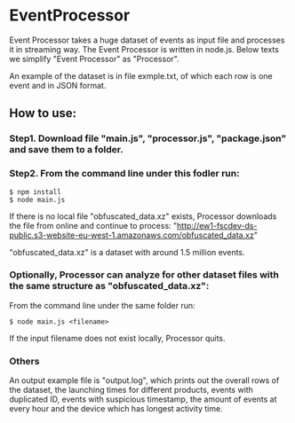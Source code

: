 # EventProcessor
Event Processor takes a huge dataset of events as input file and processes it in streaming way. The Event Processor is written in node.js. Below texts we simplify "Event Processor" as "Processor".

An example of the dataset is in file exmple.txt, of which each row is one event and in JSON format. 

## How to use:
  
### Step1. Download file "main.js", "processor.js", "package.json" and save them to a folder.
    
### Step2. From the command line under this fodler run: 
    $ npm install 
    $ node main.js
    
If there is no local file "obfuscated_data.xz" exists, Processor downloads the file from online and continue to process: 
"http://ew1-fscdev-ds-public.s3-website-eu-west-1.amazonaws.com/obfuscated_data.xz" 
     
"obfuscated_data.xz" is a dataset with around 1.5 million events.
    
### Optionally, Processor can analyze for other dataset files with the same structure as "obfuscated_data.xz":
    
From the command line under the same folder run:
      
    $ node main.js <filename>
      
If the input filename does not exist locally, Processor quits.
      

### Others
An output example file is "output.log", which prints out the overall rows of the dataset, the launching times for different products, events with duplicated ID, events with suspicious timestamp, the amount of events at every hour and the device which has longest activity time. 

  
  
